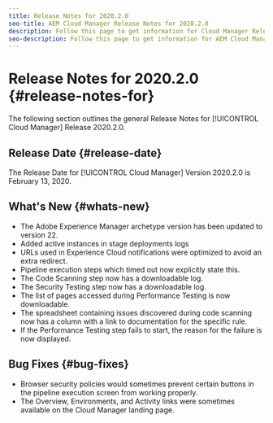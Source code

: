 ```yaml
---
title: Release Notes for 2020.2.0
seo-title: AEM Cloud Manager Release Notes for 2020.2.0
description: Follow this page to get information for Cloud Manager Release 2020.2.0
seo-description: Follow this page to get information for AEM Cloud Manager Release 2020.2.0
---
```

# Release Notes for 2020.2.0 {#release-notes-for}

The following section outlines the general Release Notes for [!UICONTROL Cloud Manager] Release 2020.2.0.

## Release Date {#release-date}

The Release Date for [!UICONTROL Cloud Manager] Version 2020.2.0 is February 13, 2020.

## What's New {#whats-new}

* The Adobe Experience Manager archetype version has been updated to version 22.
* Added active instances in stage deployments logs
* URLs used in Experience Cloud notifications were optimized to avoid an extra redirect.
* Pipeline execution steps which timed out now explicitly state this.
* The Code Scanning step now has a downloadable log.
* The Security Testing step now has a downloadable log.
* The list of pages accessed during Performance Testing is now downloadable.
* The spreadsheet containing issues discovered during code scanning now has a column with a link to documentation for the specific rule.
* If the Performance Testing step fails to start, the reason for the failure is now displayed.

## Bug Fixes {#bug-fixes}

* Browser security policies would sometimes prevent certain buttons in the pipeline execution screen from working properly.
* The Overview, Environments, and Activity links were sometimes available on the Cloud Manager landing page.
